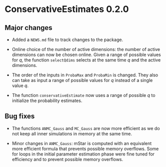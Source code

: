 # ConservativeEstimates 0.2.0

## Major changes

* Added a `NEWS.md` file to track changes to the package.

* Online choice of the number of active dimensions: the number of active dimensions can now be chosen online. Given a range of possible values for _q_, the function `selectQdims` selects at the same time _q_ and the active dimensions.

* The order of the inputs in `ProbaMax` and `ProbaMin` is changed. They also can take as input a range of possible values for _q_ instead of a single value _q_.

* The function `conservativeEstimate` now uses a range of possible _q_ to initialize the probability estimates.

## Bug fixes

* The functions `ANMC_Gauss` and `MC_Gauss` are now more efficient as we do not keep all inner simulations in memory at the same time. 

* Minor changes in `ANMC_Gauss`: mStar is computed with an equivalent more efficient formula that prevents possible memory overflows. Some for loops in the initial parameter estimation phase were fine tuned for efficiency and to prevent possible memory overflows.



